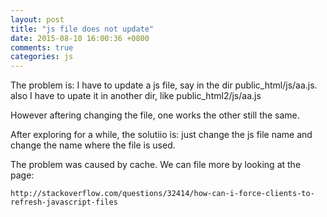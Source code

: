 ```yaml
---
layout: post
title: "js file does not update"
date: 2015-08-10 16:00:36 +0800
comments: true
categories: js
---
```

The problem is: I have to update a js file, say in the dir public_html/js/aa.js. also I have to upate it in another dir, like public_html2/js/aa.js

However aftering changing the file, one works the other still the same.

After exploring for a while, the solutiio is: just change the js file name and change the name where the file is used.

The problem was caused by cache. We can file more by looking at the page:

```
http://stackoverflow.com/questions/32414/how-can-i-force-clients-to-refresh-javascript-files
```